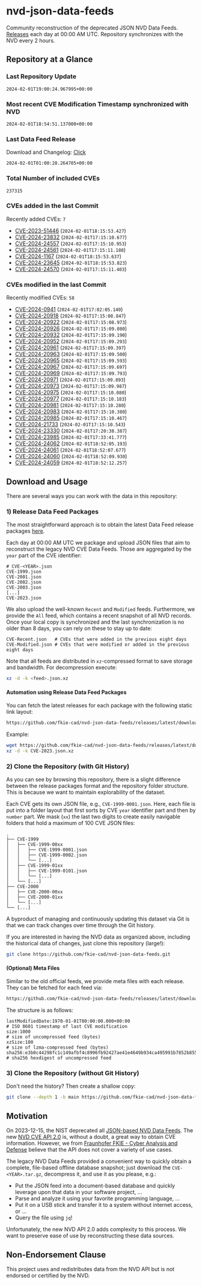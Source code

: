 # nvd-json-data-feeds

Community reconstruction of the deprecated JSON NVD Data Feeds. 
[Releases](https://github.com/fkie-cad/nvd-json-data-feeds/releases/latest) each day at 00:00 AM UTC.
Repository synchronizes with the NVD every 2 hours.

## Repository at a Glance

### Last Repository Update

```plain
2024-02-01T19:00:24.967995+00:00
```

### Most recent CVE Modification Timestamp synchronized with NVD

```plain
2024-02-01T18:54:51.137000+00:00
```

### Last Data Feed Release

Download and Changelog: [Click](https://github.com/fkie-cad/nvd-json-data-feeds/releases/latest)

```plain
2024-02-01T01:00:28.264705+00:00
```

### Total Number of included CVEs

```plain
237315
```

### CVEs added in the last Commit

Recently added CVEs: `7`

* [CVE-2023-51446](CVE-2023/CVE-2023-514xx/CVE-2023-51446.json) (`2024-02-01T18:15:53.427`)
* [CVE-2024-23832](CVE-2024/CVE-2024-238xx/CVE-2024-23832.json) (`2024-02-01T17:15:10.677`)
* [CVE-2024-24557](CVE-2024/CVE-2024-245xx/CVE-2024-24557.json) (`2024-02-01T17:15:10.953`)
* [CVE-2024-24561](CVE-2024/CVE-2024-245xx/CVE-2024-24561.json) (`2024-02-01T17:15:11.180`)
* [CVE-2024-1167](CVE-2024/CVE-2024-11xx/CVE-2024-1167.json) (`2024-02-01T18:15:53.637`)
* [CVE-2024-23645](CVE-2024/CVE-2024-236xx/CVE-2024-23645.json) (`2024-02-01T18:15:53.823`)
* [CVE-2024-24570](CVE-2024/CVE-2024-245xx/CVE-2024-24570.json) (`2024-02-01T17:15:11.403`)


### CVEs modified in the last Commit

Recently modified CVEs: `58`

* [CVE-2024-0941](CVE-2024/CVE-2024-09xx/CVE-2024-0941.json) (`2024-02-01T17:02:05.140`)
* [CVE-2024-20918](CVE-2024/CVE-2024-209xx/CVE-2024-20918.json) (`2024-02-01T17:15:08.847`)
* [CVE-2024-20922](CVE-2024/CVE-2024-209xx/CVE-2024-20922.json) (`2024-02-01T17:15:08.973`)
* [CVE-2024-20926](CVE-2024/CVE-2024-209xx/CVE-2024-20926.json) (`2024-02-01T17:15:09.080`)
* [CVE-2024-20932](CVE-2024/CVE-2024-209xx/CVE-2024-20932.json) (`2024-02-01T17:15:09.190`)
* [CVE-2024-20952](CVE-2024/CVE-2024-209xx/CVE-2024-20952.json) (`2024-02-01T17:15:09.293`)
* [CVE-2024-20961](CVE-2024/CVE-2024-209xx/CVE-2024-20961.json) (`2024-02-01T17:15:09.397`)
* [CVE-2024-20963](CVE-2024/CVE-2024-209xx/CVE-2024-20963.json) (`2024-02-01T17:15:09.500`)
* [CVE-2024-20965](CVE-2024/CVE-2024-209xx/CVE-2024-20965.json) (`2024-02-01T17:15:09.593`)
* [CVE-2024-20967](CVE-2024/CVE-2024-209xx/CVE-2024-20967.json) (`2024-02-01T17:15:09.697`)
* [CVE-2024-20969](CVE-2024/CVE-2024-209xx/CVE-2024-20969.json) (`2024-02-01T17:15:09.793`)
* [CVE-2024-20971](CVE-2024/CVE-2024-209xx/CVE-2024-20971.json) (`2024-02-01T17:15:09.893`)
* [CVE-2024-20973](CVE-2024/CVE-2024-209xx/CVE-2024-20973.json) (`2024-02-01T17:15:09.987`)
* [CVE-2024-20975](CVE-2024/CVE-2024-209xx/CVE-2024-20975.json) (`2024-02-01T17:15:10.080`)
* [CVE-2024-20977](CVE-2024/CVE-2024-209xx/CVE-2024-20977.json) (`2024-02-01T17:15:10.183`)
* [CVE-2024-20981](CVE-2024/CVE-2024-209xx/CVE-2024-20981.json) (`2024-02-01T17:15:10.280`)
* [CVE-2024-20983](CVE-2024/CVE-2024-209xx/CVE-2024-20983.json) (`2024-02-01T17:15:10.380`)
* [CVE-2024-20985](CVE-2024/CVE-2024-209xx/CVE-2024-20985.json) (`2024-02-01T17:15:10.467`)
* [CVE-2024-21733](CVE-2024/CVE-2024-217xx/CVE-2024-21733.json) (`2024-02-01T17:15:10.543`)
* [CVE-2024-23330](CVE-2024/CVE-2024-233xx/CVE-2024-23330.json) (`2024-02-01T17:20:38.387`)
* [CVE-2024-23985](CVE-2024/CVE-2024-239xx/CVE-2024-23985.json) (`2024-02-01T17:33:41.777`)
* [CVE-2024-24062](CVE-2024/CVE-2024-240xx/CVE-2024-24062.json) (`2024-02-01T18:52:05.193`)
* [CVE-2024-24061](CVE-2024/CVE-2024-240xx/CVE-2024-24061.json) (`2024-02-01T18:52:07.677`)
* [CVE-2024-24060](CVE-2024/CVE-2024-240xx/CVE-2024-24060.json) (`2024-02-01T18:52:09.930`)
* [CVE-2024-24059](CVE-2024/CVE-2024-240xx/CVE-2024-24059.json) (`2024-02-01T18:52:12.257`)


## Download and Usage

There are several ways you can work with the data in this repository:

### 1) Release Data Feed Packages

The most straightforward approach is to obtain the latest Data Feed release packages [here](https://github.com/fkie-cad/nvd-json-data-feeds/releases/latest).

Each day at 00:00 AM UTC we package and upload JSON files that aim to reconstruct the legacy NVD CVE Data Feeds.
Those are aggregated by the `year` part of the CVE identifier:

```
# CVE-<YEAR>.json
CVE-1999.json
CVE-2001.json
CVE-2002.json
CVE-2003.json
[...]
CVE-2023.json
```

We also upload the well-known `Recent` and `Modified` feeds.
Furthermore, we provide the `All` feed, which contains a recent snapshot of all NVD records.
Once your local copy is synchronized and the last synchronization is no older than 8 days, you can rely on these to stay up to date:

```plain
CVE-Recent.json   # CVEs that were added in the previous eight days
CVE-Modified.json # CVEs that were modified or added in the previous eight days
```

Note that all feeds are distributed in `xz`-compressed format to save storage and bandwidth.
For decompression execute:

```sh
xz -d -k <feed>.json.xz
```


#### Automation using Release Data Feed Packages

You can fetch the latest releases for each package with the following static link layout:

```sh
https://github.com/fkie-cad/nvd-json-data-feeds/releases/latest/download/CVE-<YEAR>.json.xz
```

Example:

```sh
wget https://github.com/fkie-cad/nvd-json-data-feeds/releases/latest/download/CVE-2023.json.xz
xz -d -k CVE-2023.json.xz
```



### 2) Clone the Repository (with Git History)

As you can see by browsing this repository, there is a slight difference between the release packages format and the repository folder structure.
This is because we want to maintain explorability of the dataset.

Each CVE gets its own JSON file, e.g., `CVE-1999-0001.json`.
Here, each file is put into a folder layout that first sorts by CVE `year` identifier part and then by `number` part.
We mask (`xx`) the last two digits to create easily navigable folders that hold a maximum of 100 CVE JSON files:

```plain
.
├── CVE-1999
│   ├── CVE-1999-00xx
│   │   ├── CVE-1999-0001.json
│   │   ├── CVE-1999-0002.json
│   │   └── [...]
│   ├── CVE-1999-01xx
│   │   ├── CVE-1999-0101.json
│   │   └── [...]
│   └── [...]
├── CVE-2000
│   ├── CVE-2000-00xx
│   ├── CVE-2000-01xx
│   └── [...]
└── [...]
```

A byproduct of managing and continuously updating this dataset via Git is that we can track changes over time through the Git history.

If you are interested in having the NVD data as organized above, including the historical data of changes, just clone this repository (large!):

```sh
git clone https://github.com/fkie-cad/nvd-json-data-feeds.git
```

#### (Optional) Meta Files

Similar to the old official feeds, we provide meta files with each release. They can be fetched for each feed via:

```sh
https://github.com/fkie-cad/nvd-json-data-feeds/releases/latest/download/CVE-<YEAR>.meta
```

The structure is as follows:

```plain
lastModifiedDate:1970-01-01T00:00:00.000+00:00                          # ISO 8601 timestamp of last CVE modification
size:1000                                                               # size of uncompressed feed (bytes)
xzSize:100                                                              # size of lzma-compressed feed (bytes)
sha256:e3b0c44298fc1c149afbf4c8996fb92427ae41e4649b934ca495991b7852b855 # sha256 hexdigest of uncompressed feed
```


### 3) Clone the Repository (without Git History)

Don't need the history? Then create a shallow copy:

```sh
git clone --depth 1 -b main https://github.com/fkie-cad/nvd-json-data-feeds.git
```

## Motivation

On 2023-12-15, the NIST deprecated all [JSON-based NVD Data Feeds](https://nvd.nist.gov/vuln/data-feeds#divRetirementBanner-1).
The new [NVD CVE API 2.0](https://nvd.nist.gov/developers/vulnerabilities) is, without a doubt, a great way to obtain CVE information.
However, we from [Fraunhofer FKIE - Cyber Analysis and Defense](https://www.fkie.fraunhofer.de/en/departments/cad.html) believe that the API does not cover a variety of use cases.

The legacy NVD Data Feeds provided a convenient way to quickly obtain a complete, file-based offline database snapshot; just download the `CVE-<YEAR>.tar.gz`, decompress it, and use it as you please, e.g.:

* Put the JSON feed into a document-based database and quickly leverage upon that data in your software project, ...
* Parse and analyze it using your favorite programming language, ...
* Put it on a USB stick and transfer it to a system without internet access, or ...
* Query the file using `jq`!

Unfortunately, the new NVD API 2.0 adds complexity to this process.
We want to preserve ease of use by reconstructing these data sources.

## Non-Endorsement Clause

This project uses and redistributes data from the NVD API but is not endorsed or certified by the NVD.